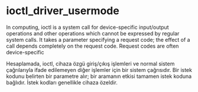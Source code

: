 # ioctl_driver_usermode

In computing, ioctl is a system call for device-specific input/output operations and other operations which cannot be expressed by regular system calls. It takes a parameter specifying a request code; the effect of a call depends completely on the request code. Request codes are often device-specific


Hesaplamada, ioctl, cihaza özgü giriş/çıkış işlemleri ve normal sistem çağrılarıyla ifade edilemeyen diğer işlemler için bir sistem çağrısıdır. Bir istek kodunu belirten bir parametre alır; bir aramanın etkisi tamamen istek koduna bağlıdır. İstek kodları genellikle cihaza özeldir.
